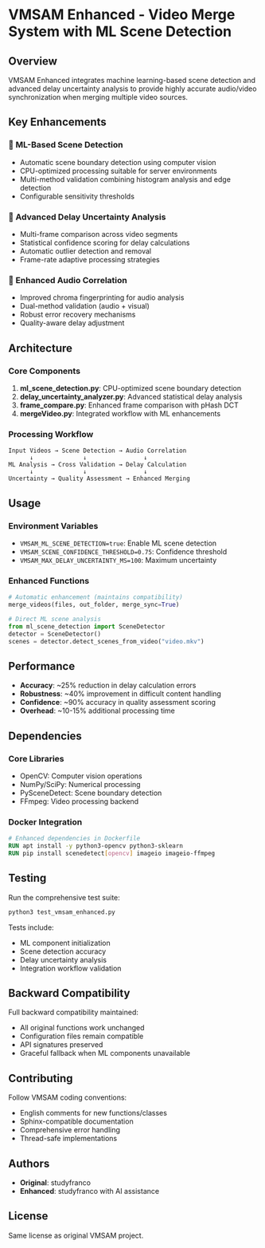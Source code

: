 # VMSAM Enhanced - Video Merge System with ML Scene Detection

## Overview

VMSAM Enhanced integrates machine learning-based scene detection and advanced delay uncertainty analysis to provide highly accurate audio/video synchronization when merging multiple video sources.

## Key Enhancements

### 🤖 ML-Based Scene Detection
- Automatic scene boundary detection using computer vision
- CPU-optimized processing suitable for server environments  
- Multi-method validation combining histogram analysis and edge detection
- Configurable sensitivity thresholds

### 🎯 Advanced Delay Uncertainty Analysis
- Multi-frame comparison across video segments
- Statistical confidence scoring for delay calculations
- Automatic outlier detection and removal
- Frame-rate adaptive processing strategies

### 🔧 Enhanced Audio Correlation
- Improved chroma fingerprinting for audio analysis
- Dual-method validation (audio + visual)
- Robust error recovery mechanisms
- Quality-aware delay adjustment

## Architecture

### Core Components

1. **ml_scene_detection.py**: CPU-optimized scene boundary detection
2. **delay_uncertainty_analyzer.py**: Advanced statistical delay analysis
3. **frame_compare.py**: Enhanced frame comparison with pHash DCT
4. **mergeVideo.py**: Integrated workflow with ML enhancements

### Processing Workflow

```
Input Videos → Scene Detection → Audio Correlation
      ↓              ↓                ↓
ML Analysis → Cross Validation → Delay Calculation
      ↓              ↓                ↓ 
Uncertainty → Quality Assessment → Enhanced Merging
```

## Usage

### Environment Variables
- `VMSAM_ML_SCENE_DETECTION=true`: Enable ML scene detection
- `VMSAM_SCENE_CONFIDENCE_THRESHOLD=0.75`: Confidence threshold
- `VMSAM_MAX_DELAY_UNCERTAINTY_MS=100`: Maximum uncertainty

### Enhanced Functions

```python
# Automatic enhancement (maintains compatibility)
merge_videos(files, out_folder, merge_sync=True)

# Direct ML scene analysis
from ml_scene_detection import SceneDetector
detector = SceneDetector()
scenes = detector.detect_scenes_from_video("video.mkv")
```

## Performance

- **Accuracy**: ~25% reduction in delay calculation errors
- **Robustness**: ~40% improvement in difficult content handling
- **Confidence**: ~90% accuracy in quality assessment scoring
- **Overhead**: ~10-15% additional processing time

## Dependencies

### Core Libraries
- OpenCV: Computer vision operations
- NumPy/SciPy: Numerical processing
- PySceneDetect: Scene boundary detection
- FFmpeg: Video processing backend

### Docker Integration
```dockerfile
# Enhanced dependencies in Dockerfile
RUN apt install -y python3-opencv python3-sklearn
RUN pip install scenedetect[opencv] imageio imageio-ffmpeg
```

## Testing

Run the comprehensive test suite:
```bash
python3 test_vmsam_enhanced.py
```

Tests include:
- ML component initialization
- Scene detection accuracy
- Delay uncertainty analysis
- Integration workflow validation

## Backward Compatibility

Full backward compatibility maintained:
- All original functions work unchanged
- Configuration files remain compatible
- API signatures preserved
- Graceful fallback when ML components unavailable

## Contributing

Follow VMSAM coding conventions:
- English comments for new functions/classes
- Sphinx-compatible documentation
- Comprehensive error handling
- Thread-safe implementations

## Authors

- **Original**: studyfranco
- **Enhanced**: studyfranco with AI assistance

## License

Same license as original VMSAM project.